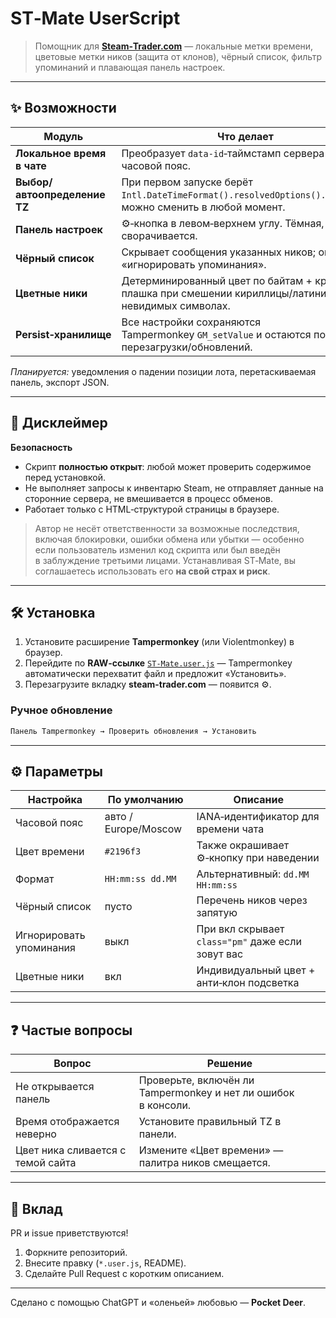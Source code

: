 # ST‑Mate UserScript

> Помощник для **[Steam‑Trader.com](https://steam-trader.com)** — локальные метки времени, цветовые метки ников (защита от клонов), чёрный список, фильтр упоминаний и плавающая панель настроек.

---

## ✨ Возможности

| Модуль                       | Что делает                                                                                                 |
| ---------------------------- | ---------------------------------------------------------------------------------------------------------- |
| **Локальное время в чате**   | Преобразует `data‑id`‑таймстамп сервера → ваш часовой пояс.                                                |
| **Выбор/автоопределение TZ** | При первом запуске берёт `Intl.DateTimeFormat().resolvedOptions().timeZone`; можно сменить в любой момент. |
| **Панель настроек**          | ⚙‑кнопка в левом‑верхнем углу. Тёмная, сворачивается.                                                      |
| **Чёрный список**            | Скрывает сообщения указанных ников; опция «игнорировать упоминания».                                       |
| **Цветные ники**             | Детерминированный цвет по байтам + красная плашка при смешении кириллицы/латиницы или невидимых символах.  |
| **Persist‑хранилище**        | Все настройки сохраняются Tampermonkey `GM_setValue` и остаются после перезагрузки/обновлений.             |

*Планируется:* уведомления о падении позиции лота, перетаскиваемая панель, экспорт JSON.

---

## 📜 Дисклеймер

**Безопасность**

* Скрипт **полностью открыт**: любой может проверить содержимое перед установкой.
* Не выполняет запросы к инвентарю Steam, не отправляет данные на сторонние сервера, не вмешивается в процесс обменов.
* Работает только с HTML‑структурой страницы в браузере.

> Автор не несёт ответственности за возможные последствия, включая блокировки, ошибки обмена или убытки — особенно если пользователь изменил код скрипта или был введён в заблуждение третьими лицами. Устанавливая ST‑Mate, вы соглашаетесь использовать его **на свой страх и риск**.

---

## 🛠 Установка

1. Установите расширение **Tampermonkey** (или Violentmonkey) в браузер.
2. Перейдите по **RAW‑ссылке** [`ST-Mate.user.js`](https://raw.githubusercontent.com/Pocket-Deer/ST-Mate/main/ST-Mate.user.js) — Tampermonkey автоматически перехватит файл и предложит «Установить».
3. Перезагрузите вкладку **steam-trader.com** — появится ⚙.

### Ручное обновление

```bash
Панель Tampermonkey → Проверить обновления → Установить
```
---

## ⚙ Параметры

| Настройка               | По умолчанию         | Описание                                          |
| ----------------------- | -------------------- | ------------------------------------------------- |
| Часовой пояс            | авто / Europe/Moscow | IANA‑идентификатор для времени чата               |
| Цвет времени            | `#2196f3`            | Также окрашивает ⚙‑кнопку при наведении           |
| Формат                  | `HH:mm:ss dd.MM`     | Альтернативный: `dd.MM HH:mm:ss`                  |
| Чёрный список           | пусто                | Перечень ников через запятую                      |
| Игнорировать упоминания | выкл                 | При вкл скрывает `class="pm"` даже если зовут вас |
| Цветные ники            | вкл                  | Индивидуальный цвет + анти‑клон подсветка         |

---

## ❓ Частые вопросы

| Вопрос                            | Решение                                                       |
| --------------------------------- | ------------------------------------------------------------- |
| Не открывается панель             | Проверьте, включён ли Tampermonkey и нет ли ошибок в консоли. |
| Время отображается неверно        | Установите правильный TZ в панели.                            |
| Цвет ника сливается с темой сайта | Измените «Цвет времени» — палитра ников смещается.            |

---

## 🤝 Вклад

PR и issue приветствуются!

1. Форкните репозиторий.
2. Внесите правку (`*.user.js`, README).
3. Сделайте Pull Request с коротким описанием.

---

Сделано с помощью ChatGPT и «оленьей» любовью — **Pocket Deer**.
